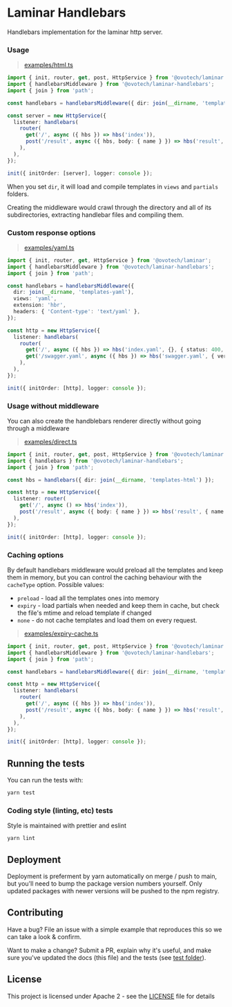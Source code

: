 # Laminar Handlebars

Handlebars implementation for the laminar http server.

### Usage

> [examples/html.ts](https://github.com/ovotech/laminar/tree/main/packages/laminar-handlebars/examples/html.ts)

```typescript
import { init, router, get, post, HttpService } from '@ovotech/laminar';
import { handlebarsMiddleware } from '@ovotech/laminar-handlebars';
import { join } from 'path';

const handlebars = handlebarsMiddleware({ dir: join(__dirname, 'templates-html') });

const server = new HttpService({
  listener: handlebars(
    router(
      get('/', async ({ hbs }) => hbs('index')),
      post('/result', async ({ hbs, body: { name } }) => hbs('result', { name })),
    ),
  ),
});

init({ initOrder: [server], logger: console });
```

When you set `dir`, it will load and compile templates in `views` and `partials` folders.

Creating the middleware would crawl through the directory and all of its subdirectories, extracting handlebar files and compiling them.

### Custom response options

> [examples/yaml.ts](https://github.com/ovotech/laminar/tree/main/packages/laminar-handlebars/examples/yaml.ts)

```typescript
import { init, router, get, HttpService } from '@ovotech/laminar';
import { handlebarsMiddleware } from '@ovotech/laminar-handlebars';
import { join } from 'path';

const handlebars = handlebarsMiddleware({
  dir: join(__dirname, 'templates-yaml'),
  views: 'yaml',
  extension: 'hbr',
  headers: { 'Content-type': 'text/yaml' },
});

const http = new HttpService({
  listener: handlebars(
    router(
      get('/', async ({ hbs }) => hbs('index.yaml', {}, { status: 400, headers: { 'X-Index': 'true' } })),
      get('/swagger.yaml', async ({ hbs }) => hbs('swagger.yaml', { version: 10 })),
    ),
  ),
});

init({ initOrder: [http], logger: console });
```

### Usage without middleware

You can also create the handblebars renderer directly without going through a middleware

> [examples/direct.ts](https://github.com/ovotech/laminar/tree/main/packages/laminar-handlebars/examples/direct.ts)

```typescript
import { init, router, get, post, HttpService } from '@ovotech/laminar';
import { handlebars } from '@ovotech/laminar-handlebars';
import { join } from 'path';

const hbs = handlebars({ dir: join(__dirname, 'templates-html') });

const http = new HttpService({
  listener: router(
    get('/', async () => hbs('index')),
    post('/result', async ({ body: { name } }) => hbs('result', { name })),
  ),
});

init({ initOrder: [http], logger: console });
```

### Caching options

By default handlebars middleware would preload all the templates and keep them in memory, but you can control the caching behaviour with the `cacheType` option. Possible values:

- `preload` - load all the templates ones into memory
- `expiry` - load partials when needed and keep them in cache, but check the file's mtime and reload template if changed
- `none` - do not cache templates and load them on every request.

> [examples/expiry-cache.ts](https://github.com/ovotech/laminar/tree/main/packages/laminar-handlebars/examples/expiry-cache.ts)

```typescript
import { init, router, get, post, HttpService } from '@ovotech/laminar';
import { handlebarsMiddleware } from '@ovotech/laminar-handlebars';
import { join } from 'path';

const handlebars = handlebarsMiddleware({ dir: join(__dirname, 'templates-html'), cacheType: 'expiry' });

const http = new HttpService({
  listener: handlebars(
    router(
      get('/', async ({ hbs }) => hbs('index')),
      post('/result', async ({ hbs, body: { name } }) => hbs('result', { name })),
    ),
  ),
});

init({ initOrder: [http], logger: console });
```

## Running the tests

You can run the tests with:

```bash
yarn test
```

### Coding style (linting, etc) tests

Style is maintained with prettier and eslint

```
yarn lint
```

## Deployment

Deployment is preferment by yarn automatically on merge / push to main, but you'll need to bump the package version numbers yourself. Only updated packages with newer versions will be pushed to the npm registry.

## Contributing

Have a bug? File an issue with a simple example that reproduces this so we can take a look & confirm.

Want to make a change? Submit a PR, explain why it's useful, and make sure you've updated the docs (this file) and the tests (see [test folder](https://github.com/ovotech/laminar/tree/main/packages/laminar-handlebars/test)).

## License

This project is licensed under Apache 2 - see the [LICENSE](https://github.com/ovotech/laminar/tree/main/packages/laminar-handlebars/LICENSE) file for details
